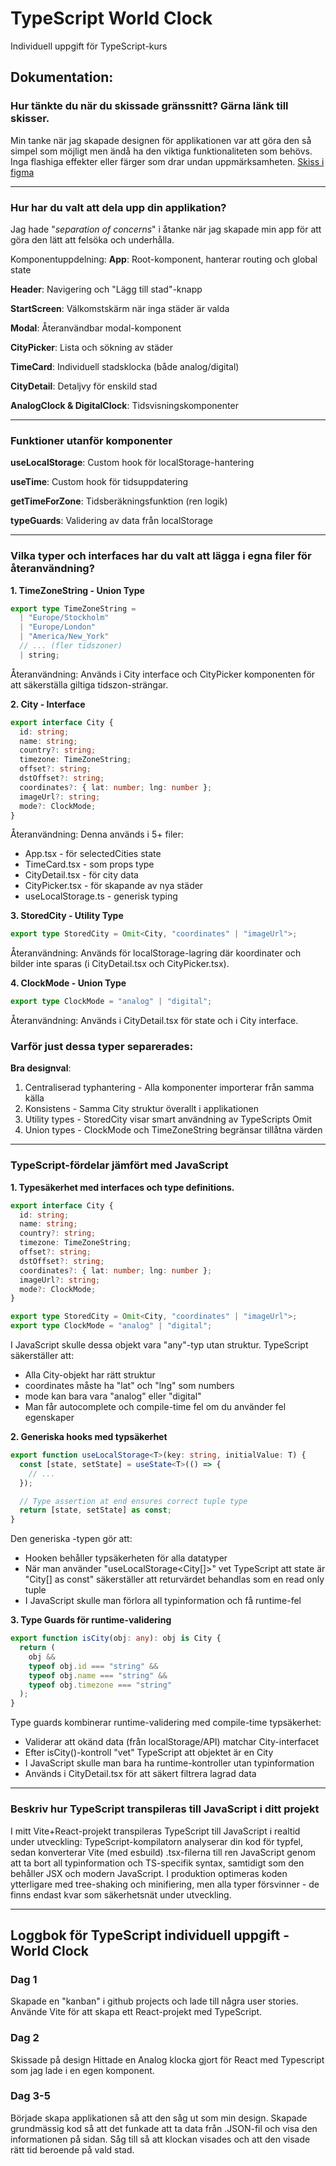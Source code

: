 # TypeScript World Clock

Individuell uppgift för TypeScript-kurs

## Dokumentation:

### Hur tänkte du när du skissade gränssnitt? Gärna länk till skisser.

Min tanke när jag skapade designen för applikationen var att göra den så simpel som möjligt men ändå ha den viktiga funktionaliteten som behövs.
Inga flashiga effekter eller färger som drar undan uppmärksamheten.
[Skiss i figma](https://www.figma.com/design/KISlqnQu7GGQJLBUrt1dMY/World-Clock?node-id=0-1&t=rC8aZItIM7N4qQNY-1)

---

### Hur har du valt att dela upp din applikation?

Jag hade "_separation of concerns_" i åtanke när jag skapade min app för att göra den lätt att felsöka och underhålla.

Komponentuppdelning:
**App**: Root-komponent, hanterar routing och global state

**Header**: Navigering och "Lägg till stad"-knapp

**StartScreen**: Välkomstskärm när inga städer är valda

**Modal**: Återanvändbar modal-komponent

**CityPicker**: Lista och sökning av städer

**TimeCard**: Individuell stadsklocka (både analog/digital)

**CityDetail**: Detaljvy för enskild stad

**AnalogClock & DigitalClock**: Tidsvisningskomponenter

---

### Funktioner utanför komponenter

**useLocalStorage**: Custom hook för localStorage-hantering

**useTime**: Custom hook för tidsuppdatering

**getTimeForZone**: Tidsberäkningsfunktion (ren logik)

**typeGuards**: Validering av data från localStorage

---

### Vilka typer och interfaces har du valt att lägga i egna filer för återanvändning?

**1. TimeZoneString - Union Type**

```ts
export type TimeZoneString =
  | "Europe/Stockholm"
  | "Europe/London"
  | "America/New_York"
  // ... (fler tidszoner)
  | string;
```

Återanvändning: Används i City interface och CityPicker komponenten för att säkerställa giltiga tidszon-strängar.

**2. City - Interface**

```ts
export interface City {
  id: string;
  name: string;
  country?: string;
  timezone: TimeZoneString;
  offset?: string;
  dstOffset?: string;
  coordinates?: { lat: number; lng: number };
  imageUrl?: string;
  mode?: ClockMode;
}
```

Återanvändning: Denna används i 5+ filer:

- App.tsx - för selectedCities state
- TimeCard.tsx - som props type
- CityDetail.tsx - för city data
- CityPicker.tsx - för skapande av nya städer
- useLocalStorage.ts - generisk typing

**3. StoredCity - Utility Type**

```ts
export type StoredCity = Omit<City, "coordinates" | "imageUrl">;
```

Återanvändning: Används för localStorage-lagring där koordinater och bilder inte sparas (i CityDetail.tsx och CityPicker.tsx).

**4. ClockMode - Union Type**

```ts
export type ClockMode = "analog" | "digital";
```

Återanvändning: Används i CityDetail.tsx för state och i City interface.

### Varför just dessa typer separerades:

**Bra designval**:

1. Centraliserad typhantering - Alla komponenter importerar från samma källa
2. Konsistens - Samma City struktur överallt i applikationen
3. Utility types - StoredCity visar smart användning av TypeScripts Omit
4. Union types - ClockMode och TimeZoneString begränsar tillåtna värden

---

### TypeScript-fördelar jämfört med JavaScript

**1. Typesäkerhet med interfaces och type definitions.**

```ts
export interface City {
  id: string;
  name: string;
  country?: string;
  timezone: TimeZoneString;
  offset?: string;
  dstOffset?: string;
  coordinates?: { lat: number; lng: number };
  imageUrl?: string;
  mode?: ClockMode;
}

export type StoredCity = Omit<City, "coordinates" | "imageUrl">;
export type ClockMode = "analog" | "digital";
```

I JavaScript skulle dessa objekt vara "any"-typ utan struktur. TypeScript säkerställer att:

- Alla City-objekt har rätt struktur
- coordinates måste ha "lat" och "lng" som numbers
- mode kan bara vara "analog" eller "digital"
- Man får autocomplete och compile-time fel om du använder fel egenskaper

**2. Generiska hooks med typsäkerhet**

```ts
export function useLocalStorage<T>(key: string, initialValue: T) {
  const [state, setState] = useState<T>(() => {
    // ...
  });

  // Type assertion at end ensures correct tuple type
  return [state, setState] as const;
}
```

Den generiska <T>-typen gör att:

- Hooken behåller typsäkerheten för alla datatyper
- När man använder "useLocalStorage<City[]>" vet TypeScript att state är "City[] as const" säkerställer att returvärdet behandlas som en read only tuple
- I JavaScript skulle man förlora all typinformation och få runtime-fel

**3. Type Guards för runtime-validering**

```ts
export function isCity(obj: any): obj is City {
  return (
    obj &&
    typeof obj.id === "string" &&
    typeof obj.name === "string" &&
    typeof obj.timezone === "string"
  );
}
```

Type guards kombinerar runtime-validering med compile-time typsäkerhet:

- Validerar att okänd data (från localStorage/API) matchar City-interfacet
- Efter isCity()-kontroll "vet" TypeScript att objektet är en City
- I JavaScript skulle man bara ha runtime-kontroller utan typinformation
- Används i CityDetail.tsx för att säkert filtrera lagrad data

---

### Beskriv hur TypeScript transpileras till JavaScript i ditt projekt

I mitt Vite+React-projekt transpileras TypeScript till JavaScript i realtid under utveckling: TypeScript-kompilatorn analyserar din kod för typfel, sedan konverterar Vite (med esbuild) .tsx-filerna till ren JavaScript genom att ta bort all typinformation och TS-specifik syntax, samtidigt som den behåller JSX och modern JavaScript. I produktion optimeras koden ytterligare med tree-shaking och minifiering, men alla typer försvinner - de finns endast kvar som säkerhetsnät under utveckling.

---

## Loggbok för TypeScript individuell uppgift - World Clock

### Dag 1

Skapade en "kanban" i github projects och lade till några user stories. Använde Vite för att skapa ett React-projekt med TypeScript.

### Dag 2

Skissade på design
Hittade en Analog klocka gjort för React med Typescript som jag lade i en egen komponent.

### Dag 3-5

Började skapa applikationen så att den såg ut som min design.
Skapade grundmässig kod så att det funkade att ta data från .JSON-fil och visa den informationen på sidan.
Såg till så att klockan visades och att den visade rätt tid beroende på vald stad.
